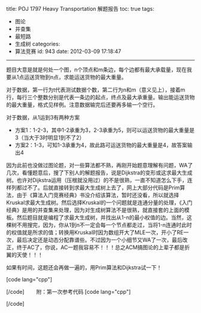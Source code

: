 title: POJ 1797 Heavy Transportation 解题报告
toc: true
tags:
  - 图论
  - 并查集
  - 最短路
  - 生成树
categories:
  - 算法竞赛
id: 943
date: 2012-03-09 17:18:47
---

题目大意是就是何处一个图，n个顶点和m条边，每个边都有最大承载量，现在我要从1点运送货物到n点，求能运送货物的最大重量。

对于数据，第一行为t代表测试数据个数，第二行为n和m（意义见上），接着m行，每行三个整数分别是代表一条边的起点，终点及最大承重量。输出能运送货物的最大重量，格式见样例。注意数据输完后还要再多输一个空行。

对于数据，从1运到3有两种方案

*   方案1：1-2-3，其中1-2承重为3，2-3承重为5，则可以运送货物的最大重量是3（当大于3时明显1到不了2）
*   方案2：1-3，可知1-3承重为4，故此路可运送货物的最大重量是4，故答案输出4

因为此前也没做过图论题，对一些算法都不熟，再刚开始题意理解有问题，WA了几次，看懂题意后，搜了下别人的解题报告，说是Dijkstra的变形或这求最大生成树。也许对Dijkstra运用（压根就没用过）的不是很熟，一直不知道怎么下手，连样列都过不了。后就直接转到求最大生成树上去了，网上大部分代码是Prim算法，由于《算法入门竞赛经典》书没介绍该算法，暂时还没看，所以就选择Kruskal求最大生成树。然后选择Kruskal的一个问题就是连通分量的处理，《入门经典》是用的并查集来处理，因为对生成树算法不是很熟，就直接套的上面的模板。然后题目就是编程了求最大生成树，并找出从1-n的最小权值的边。当然，这棵树不用搜完，因为，你从1到n不一定会每一个节点都走过，当将1-n连通时此时的权值就是所求的值；转换用Kruskal时因为数组开大了MLE一次，开小了RE一次，最后决定还是动态分配靠谱些。不过因为一个小细节又WA了一次，最后改正，终于AC了，你说，AC一题我容易不！！！总之ACM搞图论的上辈子都是折翼的天使！！！

如果有时间，这题还会再做一遍的，用Prim算法和Dijkstra试一下！

[code lang="cpp"]

[/code]
　　附：第一次参考代码
[code lang="cpp"]

[/code]